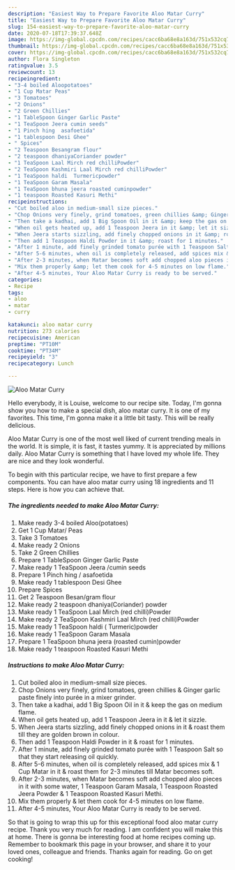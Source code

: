 ```yaml
---
description: "Easiest Way to Prepare Favorite Aloo Matar Curry"
title: "Easiest Way to Prepare Favorite Aloo Matar Curry"
slug: 154-easiest-way-to-prepare-favorite-aloo-matar-curry
date: 2020-07-18T17:39:37.648Z
image: https://img-global.cpcdn.com/recipes/cacc6ba68e8a163d/751x532cq70/aloo-matar-curry-recipe-main-photo.jpg
thumbnail: https://img-global.cpcdn.com/recipes/cacc6ba68e8a163d/751x532cq70/aloo-matar-curry-recipe-main-photo.jpg
cover: https://img-global.cpcdn.com/recipes/cacc6ba68e8a163d/751x532cq70/aloo-matar-curry-recipe-main-photo.jpg
author: Flora Singleton
ratingvalue: 3.5
reviewcount: 13
recipeingredient:
- "3-4 boiled Aloopotatoes"
- "1 Cup Matar Peas"
- "3 Tomatoes"
- "2 Onions"
- "2 Green Chillies"
- "1 TableSpoon Ginger Garlic Paste"
- "1 TeaSpoon Jeera cumin seeds"
- "1 Pinch hing  asafoetida"
- "1 tablespoon Desi Ghee"
- " Spices"
- "2 Teaspoon Besangram flour"
- "2 teaspoon dhaniyaCoriander powder"
- "1 TeaSpoon Laal Mirch red chilliPowder"
- "2 TeaSpoon Kashmiri Laal Mirch red chilliPowder"
- "1 TeaSpoon haldi  Turmericpowder"
- "1 TeaSpoon Garam Masala"
- "1 TeaSpoon bhuna jeera roasted cuminpowder"
- "1 teaspoon Roasted Kasuri Methi"
recipeinstructions:
- "Cut boiled aloo in medium-small size pieces."
- "Chop Onions very finely, grind tomatoes, green chillies &amp; Ginger garlic paste finely into purée in a mixer grinder."
- "Then take a kadhai, add 1 Big Spoon Oil in it &amp; keep the gas on medium flame."
- "When oil gets heated up, add 1 Teaspoon Jeera in it &amp; let it sizzle."
- "When Jeera starts sizzling, add finely chopped onions in it &amp; roast them till they are golden brown in colour."
- "Then add 1 Teaspoon Haldi Powder in it &amp; roast for 1 minutes."
- "After 1 minute, add finely grinded tomato purée with 1 Teaspoon Salt so that they start releasing oil quickly."
- "After 5-6 minutes, when oil is completely released, add spices mix &amp; 1 Cup Matar in it &amp; roast them for 2-3 minutes till Matar becomes soft."
- "After 2-3 minutes, when Matar becomes soft add chopped aloo pieces in it with some water, 1 Teaspoon Garam Masala, 1 Teaspoon Roasted Jeera Powder &amp; 1 Teaspoon Roasted Kasuri Methi."
- "Mix them properly &amp; let them cook for 4-5 minutes on low flame."
- "After 4-5 minutes, Your Aloo Matar Curry is ready to be served."
categories:
- Recipe
tags:
- aloo
- matar
- curry

katakunci: aloo matar curry 
nutrition: 273 calories
recipecuisine: American
preptime: "PT10M"
cooktime: "PT34M"
recipeyield: "3"
recipecategory: Lunch

---
```



![Aloo Matar Curry](https://img-global.cpcdn.com/recipes/cacc6ba68e8a163d/751x532cq70/aloo-matar-curry-recipe-main-photo.jpg)

Hello everybody, it is Louise, welcome to our recipe site. Today, I'm gonna show you how to make a special dish, aloo matar curry. It is one of my favorites. This time, I'm gonna make it a little bit tasty. This will be really delicious.

Aloo Matar Curry is one of the most well liked of current trending meals in the world. It is simple, it is fast, it tastes yummy. It is appreciated by millions daily. Aloo Matar Curry is something that I have loved my whole life. They are nice and they look wonderful.




To begin with this particular recipe, we have to first prepare a few components. You can have aloo matar curry using 18 ingredients and 11 steps. Here is how you can achieve that.

<!--inarticleads1-->

##### The ingredients needed to make Aloo Matar Curry:

1. Make ready 3-4 boiled Aloo(potatoes)
1. Get 1 Cup Matar/ Peas
1. Take 3 Tomatoes
1. Make ready 2 Onions
1. Take 2 Green Chillies
1. Prepare 1 TableSpoon Ginger Garlic Paste
1. Make ready 1 TeaSpoon Jeera /cumin seeds
1. Prepare 1 Pinch hing / asafoetida
1. Make ready 1 tablespoon Desi Ghee
1. Prepare  Spices
1. Get 2 Teaspoon Besan/gram flour
1. Make ready 2 teaspoon dhaniya(Coriander) powder
1. Make ready 1 TeaSpoon Laal Mirch (red chilli)Powder
1. Make ready 2 TeaSpoon Kashmiri Laal Mirch (red chilli)Powder
1. Make ready 1 TeaSpoon haldi ( Turmeric)powder
1. Make ready 1 TeaSpoon Garam Masala
1. Prepare 1 TeaSpoon bhuna jeera (roasted cumin)powder
1. Make ready 1 teaspoon Roasted Kasuri Methi




<!--inarticleads2-->

##### Instructions to make Aloo Matar Curry:

1. Cut boiled aloo in medium-small size pieces.
1. Chop Onions very finely, grind tomatoes, green chillies &amp; Ginger garlic paste finely into purée in a mixer grinder.
1. Then take a kadhai, add 1 Big Spoon Oil in it &amp; keep the gas on medium flame.
1. When oil gets heated up, add 1 Teaspoon Jeera in it &amp; let it sizzle.
1. When Jeera starts sizzling, add finely chopped onions in it &amp; roast them till they are golden brown in colour.
1. Then add 1 Teaspoon Haldi Powder in it &amp; roast for 1 minutes.
1. After 1 minute, add finely grinded tomato purée with 1 Teaspoon Salt so that they start releasing oil quickly.
1. After 5-6 minutes, when oil is completely released, add spices mix &amp; 1 Cup Matar in it &amp; roast them for 2-3 minutes till Matar becomes soft.
1. After 2-3 minutes, when Matar becomes soft add chopped aloo pieces in it with some water, 1 Teaspoon Garam Masala, 1 Teaspoon Roasted Jeera Powder &amp; 1 Teaspoon Roasted Kasuri Methi.
1. Mix them properly &amp; let them cook for 4-5 minutes on low flame.
1. After 4-5 minutes, Your Aloo Matar Curry is ready to be served.




So that is going to wrap this up for this exceptional food aloo matar curry recipe. Thank you very much for reading. I am confident you will make this at home. There is gonna be interesting food at home recipes coming up. Remember to bookmark this page in your browser, and share it to your loved ones, colleague and friends. Thanks again for reading. Go on get cooking!
